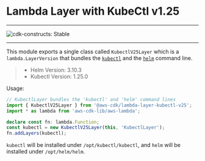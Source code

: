 # Lambda Layer with KubeCtl v1.25
<!--BEGIN STABILITY BANNER-->

---

![cdk-constructs: Stable](https://img.shields.io/badge/cdk--constructs-stable-success.svg?style=for-the-badge)

---

<!--END STABILITY BANNER-->

This module exports a single class called `KubectlV25Layer` which is a `lambda.LayerVersion` that
bundles the [`kubectl`](https://kubernetes.io/docs/reference/kubectl/kubectl/) and the
[`helm`](https://helm.sh/) command line.

> - Helm Version: 3.10.3
> - Kubectl Version: 1.25.0
>

Usage:

```ts
// KubectlLayer bundles the 'kubectl' and 'helm' command lines
import { KubectlV25Layer } from '@aws-cdk/lambda-layer-kubectl-v25';
import * as lambda from 'aws-cdk-lib/aws-lambda';

declare const fn: lambda.Function;
const kubectl = new KubectlV25Layer(this, 'KubectlLayer');
fn.addLayers(kubectl);
```

`kubectl` will be installed under `/opt/kubectl/kubectl`, and `helm` will be installed under `/opt/helm/helm`.
